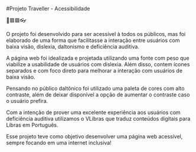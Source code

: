 #Projeto Traveller - Acessibilidade

👀🟥🟩👓

O projeto foi desenvolvido para ser acessível à todos os públicos, mas foi elaborado de uma forma que facilitasse a interação entre usuários com baixa visão, dislexia, daltonismo e deficiência auditiva.

A página web foi idealizada e projetada utilizando uma fonte com peso que viabilize a usabilidade de usuários com dislexia. Além disso, contem ícones separados e com foco direto para melhorar a interação com usuários de baixa visão. 

Pensando no público daltônico foi utilizado uma paleta de cores com alto contraste, além de deixar disponível a opção de aumentar o contraste caso o usuário prefira. 

Com a intenção de prover uma excelente experiência aos usuários com deficiência auditiva utilizamos o VLibras que traduz conteúdos digitais para Libras em Português. 


Esse projeto teve como objetivo desenvolver uma página web acessível, sempre focando em uma internet inclusiva! 


